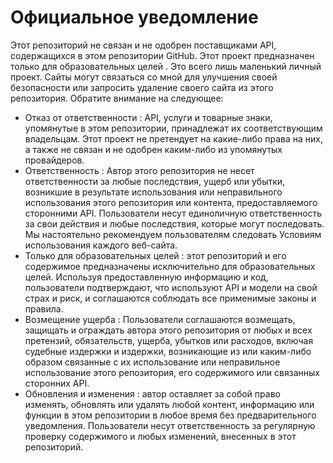 # Официальное уведомление
Этот репозиторий не связан и не одобрен поставщиками API, содержащихся в этом репозитории GitHub. Этот проект предназначен только для образовательных целей . Это всего лишь маленький личный проект. Сайты могут связаться со мной для улучшения своей безопасности или запросить удаление своего сайта из этого репозитория.
Обратите внимание на следующее:
* Отказ от ответственности : API, услуги и товарные знаки, упомянутые в этом репозитории, принадлежат их соответствующим владельцам. Этот проект не претендует на какие-либо права на них, а также не связан и не одобрен каким-либо из упомянутых провайдеров.
* Ответственность : Автор этого репозитория не несет ответственности за любые последствия, ущерб или убытки, возникшие в результате использования или неправильного использования этого репозитория или контента, предоставляемого сторонними API. Пользователи несут единоличную ответственность за свои действия и любые последствия, которые могут последовать. Мы настоятельно рекомендуем пользователям следовать Условиям использования каждого веб-сайта.
* Только для образовательных целей : этот репозиторий и его содержимое предназначены исключительно для образовательных целей. Используя предоставленную информацию и код, пользователи подтверждают, что используют API и модели на свой страх и риск, и соглашаются соблюдать все применимые законы и правила.
* Возмещение ущерба : Пользователи соглашаются возмещать, защищать и ограждать автора этого репозитория от любых и всех претензий, обязательств, ущерба, убытков или расходов, включая судебные издержки и издержки, возникающие из или каким-либо образом связанные с их использование или неправильное использование этого репозитория, его содержимого или связанных сторонних API.
* Обновления и изменения : автор оставляет за собой право изменять, обновлять или удалять любой контент, информацию или функции в этом репозитории в любое время без предварительного уведомления. Пользователи несут ответственность за регулярную проверку содержимого и любых изменений, внесенных в этот репозиторий.
